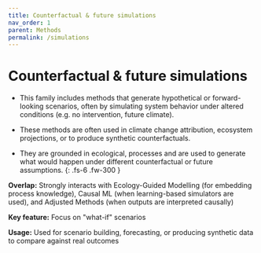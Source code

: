 ```yaml
---
title: Counterfactual & future simulations
nav_order: 1
parent: Methods
permalink: /simulations
---
```


# Counterfactual & future simulations

 - This family includes methods that generate hypothetical or forward-looking scenarios, often by simulating system behavior under altered conditions (e.g. no intervention, future climate).
 
 - These methods are often used in climate change attribution, ecosystem projections, or to produce synthetic counterfactuals.
 
 - They are grounded in ecological, processes and are used to generate what would happen under different counterfactual or future assumptions.
{: .fs-6 .fw-300 }

**Overlap:**
Strongly interacts with Ecology-Guided Modelling (for embedding process knowledge), Causal ML (when learning-based simulators are used), and Adjusted Methods (when outputs are interpreted causally)

**Key feature:**
Focus on "what-if" scenarios

**Usage:**
Used for scenario building, forecasting, or producing synthetic data to compare against real outcomes